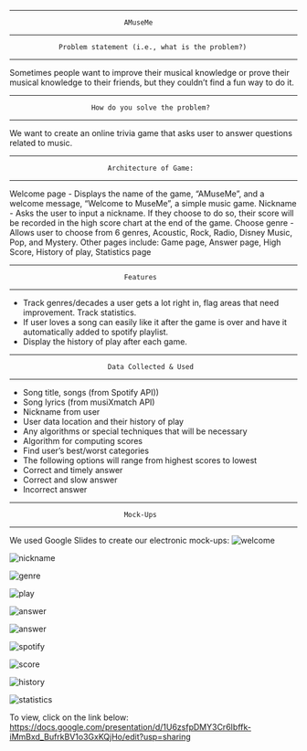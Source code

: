 -------------------------------------------------------------------------------
								
								AMuseMe 

-------------------------------------------------------------------------------
				Problem statement (i.e., what is the problem?)
-------------------------------------------------------------------------------

Sometimes people want to improve their musical knowledge or prove their 
musical knowledge to their friends, but they couldn’t find a fun way to do it.

-------------------------------------------------------------------------------
						How do you solve the problem?
-------------------------------------------------------------------------------

We want to create an online trivia game that asks user to answer questions
related to music.

-------------------------------------------------------------------------------
							Architecture of Game: 
-------------------------------------------------------------------------------

Welcome page - Displays the name of the game, “AMuseMe”, and a welcome 
message, “Welcome to MuseMe”, a simple music game.
Nickname - Asks the user to input a nickname. If they choose to do so, their 
score will be recorded in the high score chart at the end of the game.
Choose genre - Allows user to choose from 6 genres, Acoustic, Rock, Radio, 
Disney Music, Pop, and Mystery.
Other pages include:
Game page, Answer page, High Score, History of play, Statistics page

-------------------------------------------------------------------------------
								Features
-------------------------------------------------------------------------------

- Track genres/decades a user gets a lot right in, flag areas that need 
improvement. Track statistics.
- If user loves a song can easily like it after the game is over and have it 
automatically added to spotify playlist.
- Display the history of play after each game. 

-------------------------------------------------------------------------------
							Data Collected & Used
-------------------------------------------------------------------------------

- Song title, songs (from Spotify API))
- Song lyrics (from musiXmatch API)
- Nickname from user 
- User data location and their history of play
- Any algorithms or special techniques that will be necessary
- Algorithm for computing scores
- Find user’s best/worst categories
- The following options will range from highest scores to lowest
- Correct and timely answer
- Correct and slow answer
- Incorrect answer

-------------------------------------------------------------------------------
								Mock-Ups
-------------------------------------------------------------------------------

We used Google Slides to create our electronic mock-ups:
![welcome](/Img/welcome.jpg?raw=true "Welcome Page")

![nickname](/Img/nickname.jpg?raw=true "Nickname Page")

![genre](/Img/genre.jpg?raw=true "Genre Page")

![play](/Img/play.jpg?raw=true "Play Round")

![answer](/Img/answer1.jpg?raw=true "Answer One")

![answer](/Img/answer2.jpg?raw=true "Answer Two")

![spotify](/Img/spotify.jpg?raw=true "Spotify Page")

![score](/Img/high_score.jpg?raw=true "High Score Page")

![history](/Img/history.jpg?raw=true "History of Play")

![statistics](/Img/statistics.jpg?raw=true "Statistics")


To view, click on the link below:
https://docs.google.com/presentation/d/1U6zsfpDMY3Cr6Ibffk-iMmBxd_BufrkBV1o3GxKQjHo/edit?usp=sharing


